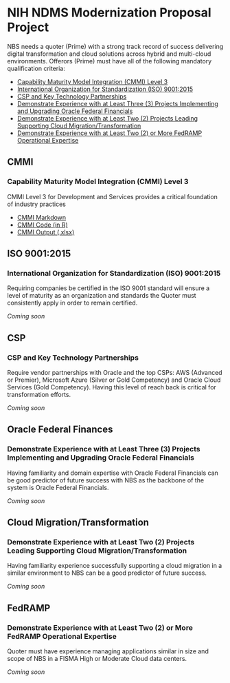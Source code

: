 # NIH NDMS Modernization Proposal Project

NBS needs a quoter (Prime) with a strong track record of success delivering digital transformation and cloud solutions across hybrid and multi-cloud environments. Offerors (Prime) must have all of the following mandatory qualification criteria:
* [Capability Maturity Model Integration (CMMI) Level 3](https://github.com/ericaosta/alagant#capability-maturity-model-integration-cmmi-level-3)
* [International Organization for Standardization (ISO) 9001:2015](https://github.com/ericaosta/alagant#iso-90012015)
* [CSP and Key Technology Partnerships](https://github.com/ericaosta/alagant#csp-and-key-technology-partnerships)
* [Demonstrate Experience with at Least Three (3) Projects Implementing and Upgrading Oracle Federal Financials](https://github.com/ericaosta/alagant#oracle-federal-finances)
* [Demonstrate Experience with at Least Two (2) Projects Leading Supporting Cloud Migration/Transformation](https://github.com/ericaosta/alagant#cloud-migrationtransformation)
* [Demonstrate Experience with at Least Two (2) or More FedRAMP Operational Expertise](https://github.com/ericaosta/alagant#fedramp)


## CMMI 
### Capability Maturity Model Integration (CMMI) Level 3


CMMI Level 3 for Development and Services provides a critical foundation of industry practices


* [CMMI Markdown](https://github.com/ericaosta/alagant/blob/main/CMMI.md)
* [CMMI Code (in R)](https://github.com/ericaosta/alagant/blob/main/CMMI.Rmd)
* [CMMI Output (.xlsx)](https://github.com/ericaosta/alagant/blob/main/cmmi_2021_sam_ML3_ML4_ML5_world.xlsx)


## ISO 9001:2015
### International Organization for Standardization (ISO) 9001:2015

Requiring companies be certified in the ISO 9001 standard will ensure a level of maturity as an organization and standards the Quoter must consistently apply in order to remain certified.

_Coming soon_

## CSP
### CSP and Key Technology Partnerships

Require vendor partnerships with Oracle and the top CSPs: AWS (Advanced or Premier), Microsoft Azure (Silver or Gold Competency) and Oracle Cloud Services (Gold Competency). Having this level of reach back is critical for transformation efforts.

_Coming soon_

## Oracle Federal Finances
### Demonstrate Experience with at Least Three (3) Projects Implementing and Upgrading Oracle Federal Financials

Having familiarity and domain expertise with Oracle Federal Financials can be good predictor of future success with NBS as the backbone of the system is Oracle Federal Financials.

_Coming soon_

## Cloud Migration/Transformation
### Demonstrate Experience with at Least Two (2) Projects Leading Supporting Cloud Migration/Transformation

Having familiarity experience successfully supporting a cloud migration in a similar environment to NBS can be a good predictor of future success.

_Coming soon_

## FedRAMP
### Demonstrate Experience with at Least Two (2) or More FedRAMP Operational Expertise

Quoter must have experience managing applications similar in size and scope of NBS in a FISMA High or Moderate Cloud data centers.

_Coming soon_
